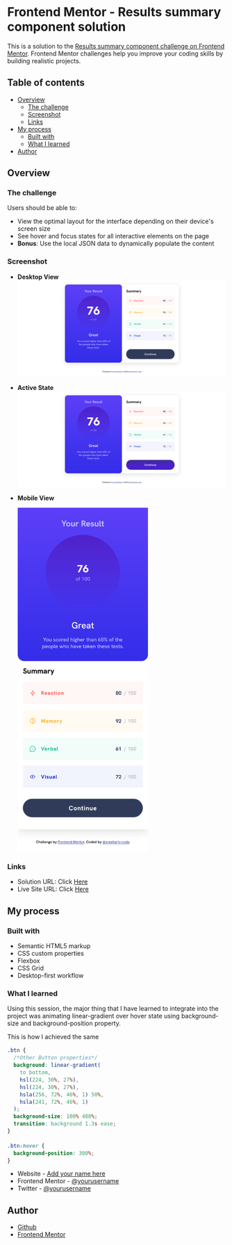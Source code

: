 # Frontend Mentor - Results summary component solution

This is a solution to the [Results summary component challenge on Frontend Mentor](https://www.frontendmentor.io/challenges/results-summary-component-CE_K6s0maV). Frontend Mentor challenges help you improve your coding skills by building realistic projects.

## Table of contents

- [Overview](#overview)
  - [The challenge](#the-challenge)
  - [Screenshot](#screenshot)
  - [Links](#links)
- [My process](#my-process)
  - [Built with](#built-with)
  - [What I learned](#what-i-learned)
- [Author](#author)

## Overview

### The challenge

Users should be able to:

- View the optimal layout for the interface depending on their device's screen size
- See hover and focus states for all interactive elements on the page
- **Bonus**: Use the local JSON data to dynamically populate the content

### Screenshot

- <b>Desktop View</b>
  ![Desktop  image](./screenshots/desktop-view.png)
- <b>Active State</b>
  ![Desktop Active image](./screenshots/desktop-view-active.png)
- <b>Mobile View</b>

    <img src="./screenshots/mobile-view.png" width=300>

### Links

- Solution URL: Click [Here](https://github.com/sreehariv-code/result-summary-component)
- Live Site URL: Click [Here](https://sreehariv-code.github.io/result-summary-component/)

## My process

### Built with

- Semantic HTML5 markup
- CSS custom properties
- Flexbox
- CSS Grid
- Desktop-first workflow

### What I learned

Using this session, the major thing that I have learned to integrate into the project was animating linear-gradient over hover state using background-size and background-position property.

This is how I achieved the same

```css
.btn {
  /*Other Button properties*/
  background: linear-gradient(
    to bottom,
    hsl(224, 30%, 27%),
    hsl(224, 30%, 27%),
    hsla(256, 72%, 46%, 1) 50%,
    hsla(241, 72%, 46%, 1)
  );
  background-size: 100% 400%;
  transition: background 1.3s ease;
}

.btn:hover {
  background-position: 300%;
}
```

- Website - [Add your name here](https://www.your-site.com)
- Frontend Mentor - [@yourusername](https://www.frontendmentor.io/profile/yourusername)
- Twitter - [@yourusername](https://www.twitter.com/yourusername)

## Author

- [Github](https://github.com/sreehariv-code)
- [Frontend Mentor](https://www.frontendmentor.io/profile/sreehariv-code)
